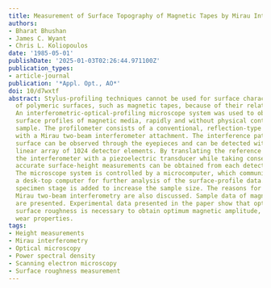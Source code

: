```yaml
---
title: Measurement of Surface Topography of Magnetic Tapes by Mirau Interferometry
authors:
- Bharat Bhushan
- James C. Wyant
- Chris L. Koliopoulos
date: '1985-05-01'
publishDate: '2025-01-03T02:26:44.971100Z'
publication_types:
- article-journal
publication: '*Appl. Opt., AO*'
doi: 10/d7wxtf
abstract: Stylus-profiling techniques cannot be used for surface characterization
  of polymeric surfaces, such as magnetic tapes, because of their relatively low hardness.
  An interferometric-optical-profiling microscope system was used to obtain high-accuracy
  surface profiles of magnetic media, rapidly and without physical contact with the
  sample. The profilometer consists of a conventional, reflection-type optical microscope
  with a Mirau two-beam interferometer attachment. The interference patterns of the
  surface can be observed through the eyepieces and can be detected with a solid-state
  linear array of 1024 detector elements. By translating the reference surface of
  the interferometer with a piezoelectric transducer while taking consecutive measurements,
  accurate surface-height measurements can be obtained from each detector element.
  The microscope system is controlled by a microcomputer, which communicates with
  a desk-top computer for further analysis of the surface-profile data. A computer-controlled
  specimen stage is added to increase the sample size. The reasons for selecting the
  Mirau two-beam interferometry are also discussed. Sample data of magnetic tapes
  are presented. Experimental data presented in the paper show that optimization of
  surface roughness is necessary to obtain optimum magnetic amplitude, friction, and
  wear properties.
tags:
- Height measurements
- Mirau interferometry
- Optical microscopy
- Power spectral density
- Scanning electron microscopy
- Surface roughness measurement
---
```

